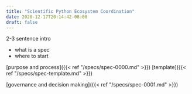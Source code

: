 ```yaml
---
title: "Scientific Python Ecosystem Coordination"
date: 2020-12-17T20:14:42-08:00
draft: false
---
```


2-3 sentence intro

- what is a spec
- where to start

[purpose and process]({{< ref "/specs/spec-0000.md" >}})
[template]({{< ref "/specs/spec-template.md" >}})

[governance and decision making]({{< ref "/specs/spec-0001.md" >}})

